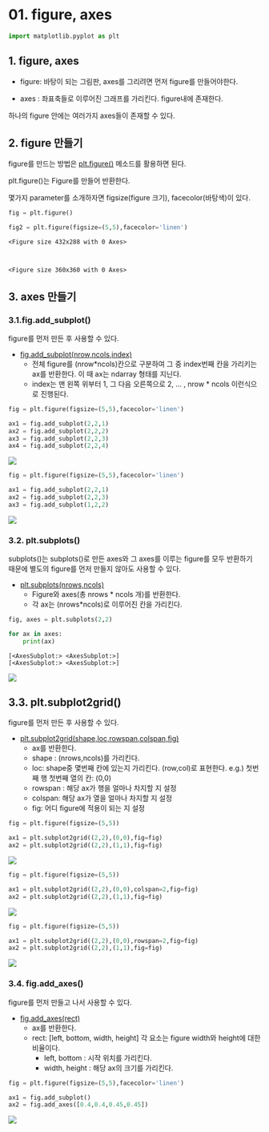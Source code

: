 # 01. figure, axes


```python
import matplotlib.pyplot as plt
```

## 1. figure, axes

* figure: 바탕이 되는 그림판, axes를 그리려면 먼저 figure를 만들어야한다.

* axes : 좌표축들로 이루어진 그래프를 가리킨다. figure내에 존재한다.

하나의 figure 안에는 여러가지 axes들이 존재할 수 있다.


## 2. figure 만들기

figure를 만드는 방법은 [plt.figure()](https://matplotlib.org/stable/api/_as_gen/matplotlib.pyplot.figure.html#matplotlib.pyplot.figure) 메소드를 활용하면 된다.

plt.figure()는 Figure를 만들어 반환한다.

몇가지 parameter를 소개하자면 figsize(figure 크기), facecolor(바탕색)이 있다.



```python
fig = plt.figure()

fig2 = plt.figure(figsize=(5,5),facecolor='linen')
```


    <Figure size 432x288 with 0 Axes>



    <Figure size 360x360 with 0 Axes>


## 3. axes 만들기

### 3.1.fig.add_subplot()

figure를 먼저 만든 후 사용할 수 있다.

* [fig.add_subplot(nrow,ncols,index)](https://matplotlib.org/stable/api/figure_api.html?highlight=add_subplot#matplotlib.figure.Figure.add_subplot)
    * 전체 figure를 (nrow*ncols)칸으로 구분하여 그 중 index번째 칸을 가리키는 ax를 반환한다. 이 때 ax는 ndarray 형태를 지닌다.
    * index는 맨 왼쪽 위부터 1, 그 다음 오른쪽으로 2, ... , nrow * ncols 이런식으로 진행된다.


```python
fig = plt.figure(figsize=(5,5),facecolor='linen')

ax1 = fig.add_subplot(2,2,1)
ax2 = fig.add_subplot(2,2,2)
ax3 = fig.add_subplot(2,2,3)
ax4 = fig.add_subplot(2,2,4)
```


    
<img src="/assets/image/matplotlib-pyplot-01_files/matplotlib-pyplot-01_5_0.png">    



```python
fig = plt.figure(figsize=(5,5),facecolor='linen')

ax1 = fig.add_subplot(2,2,1)
ax2 = fig.add_subplot(2,2,3)
ax3 = fig.add_subplot(1,2,2)
```


    
<img src="/assets/image/matplotlib-pyplot-01_files/matplotlib-pyplot-01_6_0.png">    


### 3.2. plt.subplots()

subplots()는 subplots()로 만든 axes와 그 axes를 이루는 figure를 모두 반환하기 때문에 별도의 figure를 먼저 만들지 않아도 사용할 수 있다.

* [plt.subplots(nrows,ncols)](https://matplotlib.org/stable/api/_as_gen/matplotlib.pyplot.subplots.html#matplotlib.pyplot.subplots)
    * Figure와 axes(총 nrows * ncols 개)를 반환한다.
    * 각 ax는 (nrows*ncols)로 이루어진 칸을 가리킨다.


```python
fig, axes = plt.subplots(2,2)

for ax in axes:
    print(ax)
```

    [<AxesSubplot:> <AxesSubplot:>]
    [<AxesSubplot:> <AxesSubplot:>]



    
<img src="/assets/image/matplotlib-pyplot-01_files/matplotlib-pyplot-01_8_1.png">    


## 3.3. plt.subplot2grid()

figure를 먼저 만든 후 사용할 수 있다.

* [plt.subplot2grid(shape,loc,rowspan,colspan,fig)](https://matplotlib.org/stable/api/_as_gen/matplotlib.pyplot.subplot2grid.html#matplotlib.pyplot.subplot2grid)
    * ax를 반환한다. 
    * shape : (nrows,ncols)를 가리킨다.
    * loc: shape중 몇번째 칸에 있는지 가리킨다. (row,col)로 표현한다. e.g.) 첫번째 행 첫번째 열의 칸: (0,0)
    * rowspan : 해당 ax가 행을 얼마나 차지할 지 설정
    * colspan: 해당 ax가 열을 얼마나 차지할 지 설정
    * fig: 어디 figure에 적용이 되는 지 설정


```python
fig = plt.figure(figsize=(5,5))

ax1 = plt.subplot2grid((2,2),(0,0),fig=fig)
ax2 = plt.subplot2grid((2,2),(1,1),fig=fig)
```


    
<img src="/assets/image/matplotlib-pyplot-01_files/matplotlib-pyplot-01_10_0.png">    



```python
fig = plt.figure(figsize=(5,5))

ax1 = plt.subplot2grid((2,2),(0,0),colspan=2,fig=fig)
ax2 = plt.subplot2grid((2,2),(1,1),fig=fig)
```


    
<img src="/assets/image/matplotlib-pyplot-01_files/matplotlib-pyplot-01_11_0.png">    



```python
fig = plt.figure(figsize=(5,5))

ax1 = plt.subplot2grid((2,2),(0,0),rowspan=2,fig=fig)
ax2 = plt.subplot2grid((2,2),(1,1),fig=fig)
```


    
<img src="/assets/image/matplotlib-pyplot-01_files/matplotlib-pyplot-01_12_0.png">    


### 3.4. fig.add_axes()

figure를 먼저 만들고 나서 사용할 수 있다.

* [fig.add_axes(rect)](https://matplotlib.org/stable/api/figure_api.html?highlight=add_axes#matplotlib.figure.Figure.add_axes)
    * ax를 반환한다.
    * rect: [left, bottom, width, height] 각 요소는 figure width와 height에 대한 비율이다.
        * left, bottom : 시작 위치를 가리킨다.
        * width, height : 해당 ax의 크기를 가리킨다.


```python
fig = plt.figure(figsize=(5,5),facecolor='linen')

ax1 = fig.add_subplot()
ax2 = fig.add_axes([0.4,0.4,0.45,0.45])
```


    
<img src="/assets/image/matplotlib-pyplot-01_files/matplotlib-pyplot-01_14_0.png">    

